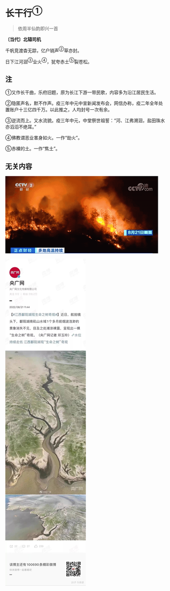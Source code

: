 # 长干行<sup>①</sup>

> 依周半仙韵即兴一首

**〔当代〕北辕司机**

千帆竞渡杳无踪，亿户销声<sup>②</sup>草亦封。

日下江河洄<sup>③</sup>业火<sup>④</sup>，犹夸赤土<sup>⑤</sup>裂苍松。

## 注

①又作长干曲，乐府旧题，原为长江下游一带民歌，内容多为沿江居民生活。

②隐匿声名，默不作声。疫三年中元中宣新闻发布会，网信办称，疫二年全年处置账户十三亿四千万。以此推之，人均封号一次有余。

③逆流而上。又水流貌。疫三年中元，中堂祭世祖誓：“河、江弗溯洄，盐田珠水亦滔滔不绝耳。”

④佛教谓恶业害身如火。一作“劫火”。

⑤赤裸的土。一作“焦土”。

## 无关内容

![重庆山火](.\image\重庆山火.gif)

![生命之树奇观](.\image\生命之树奇观.jpg)